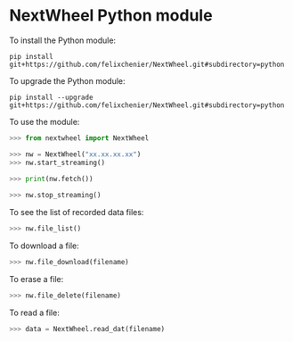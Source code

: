 # NextWheel Python module

To install the Python module:

```
pip install git+https://github.com/felixchenier/NextWheel.git#subdirectory=python
```

To upgrade the Python module:

```
pip install --upgrade git+https://github.com/felixchenier/NextWheel.git#subdirectory=python
```

To use the module:

```python
>>> from nextwheel import NextWheel

>>> nw = NextWheel("xx.xx.xx.xx")
>>> nw.start_streaming()

>>> print(nw.fetch())
    
>>> nw.stop_streaming()
```

To see the list of recorded data files:

```python
>>> nw.file_list()
```

To download a file:

```python
>>> nw.file_download(filename)
```

To erase a file:

```python
>>> nw.file_delete(filename)
```

To read a file:

```python
>>> data = NextWheel.read_dat(filename)
```
